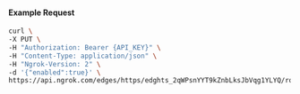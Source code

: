 <!-- Code generated for API Clients. DO NOT EDIT. -->

#### Example Request

```bash
curl \
-X PUT \
-H "Authorization: Bearer {API_KEY}" \
-H "Content-Type: application/json" \
-H "Ngrok-Version: 2" \
-d '{"enabled":true}' \
https://api.ngrok.com/edges/https/edghts_2qWPsnYYT9kZnbLksJbVqg1YLYQ/routes/edghtsrt_2qWPslP9XPWO5rXG6Y960IfHVhg/websocket_tcp_converter
```
